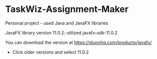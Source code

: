 # TaskWiz-Assignment-Maker
Personal project - used Java and JavaFX libraries

JavaFX library version 11.0.2: utilized javafx-sdk-11.0.2

You can download the version at https://gluonhq.com/products/javafx/
  - Click older versions and select 11.0.2
